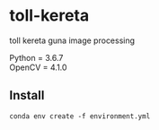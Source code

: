 # toll-kereta
toll kereta guna image processing

Python = 3.6.7  
OpenCV = 4.1.0

## Install
```
conda env create -f environment.yml
```
